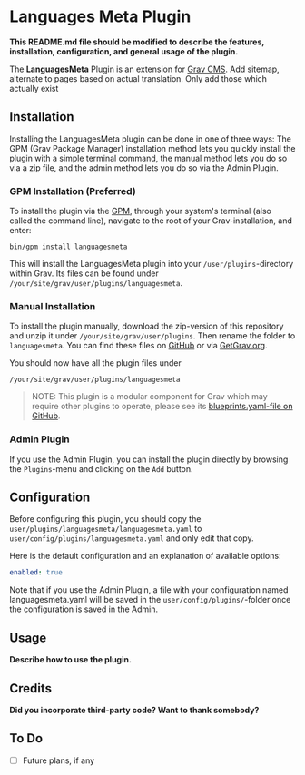 # Languages Meta Plugin

**This README.md file should be modified to describe the features, installation, configuration, and general usage of the plugin.**

The **LanguagesMeta** Plugin is an extension for [Grav CMS](http://github.com/getgrav/grav). Add sitemap, alternate to pages based on actual translation. Only add those which actually exist

## Installation

Installing the LanguagesMeta plugin can be done in one of three ways: The GPM (Grav Package Manager) installation method lets you quickly install the plugin with a simple terminal command, the manual method lets you do so via a zip file, and the admin method lets you do so via the Admin Plugin.

### GPM Installation (Preferred)

To install the plugin via the [GPM](http://learn.getgrav.org/advanced/grav-gpm), through your system's terminal (also called the command line), navigate to the root of your Grav-installation, and enter:

    bin/gpm install languagesmeta

This will install the LanguagesMeta plugin into your `/user/plugins`-directory within Grav. Its files can be found under `/your/site/grav/user/plugins/languagesmeta`.

### Manual Installation

To install the plugin manually, download the zip-version of this repository and unzip it under `/your/site/grav/user/plugins`. Then rename the folder to `languagesmeta`. You can find these files on [GitHub](https://github.com//grav-plugin-languagesmeta) or via [GetGrav.org](http://getgrav.org/downloads/plugins#extras).

You should now have all the plugin files under

    /your/site/grav/user/plugins/languagesmeta
	
> NOTE: This plugin is a modular component for Grav which may require other plugins to operate, please see its [blueprints.yaml-file on GitHub](https://github.com//grav-plugin-languagesmeta/blob/master/blueprints.yaml).

### Admin Plugin

If you use the Admin Plugin, you can install the plugin directly by browsing the `Plugins`-menu and clicking on the `Add` button.

## Configuration

Before configuring this plugin, you should copy the `user/plugins/languagesmeta/languagesmeta.yaml` to `user/config/plugins/languagesmeta.yaml` and only edit that copy.

Here is the default configuration and an explanation of available options:

```yaml
enabled: true
```

Note that if you use the Admin Plugin, a file with your configuration named languagesmeta.yaml will be saved in the `user/config/plugins/`-folder once the configuration is saved in the Admin.

## Usage

**Describe how to use the plugin.**

## Credits

**Did you incorporate third-party code? Want to thank somebody?**

## To Do

- [ ] Future plans, if any

